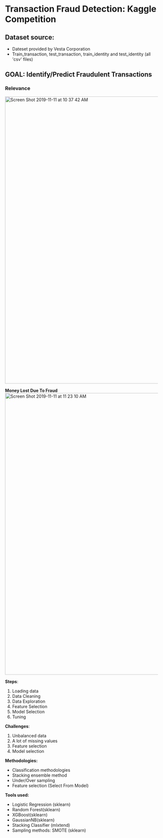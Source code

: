 # Transaction Fraud Detection: Kaggle Competition

## Dataset source:
* Dateset provided by Vesta Corporation
* Train_transaction, test_transaction, train_identity and test_identity (all 'csv' files)

## GOAL: **Identify/Predict Fraudulent Transactions**

### Relevance
<img width="944" alt="Screen Shot 2019-11-11 at 10 37 42 AM" src="https://user-images.githubusercontent.com/45387763/68604364-eb131a00-046f-11ea-8708-50db0dd62e46.png">

**Money Lost Due To Fraud**
<img width="926" alt="Screen Shot 2019-11-11 at 11 23 10 AM" src="https://user-images.githubusercontent.com/45387763/68607229-c326b500-0475-11ea-9116-ca9147afd7f9.png">

**Steps**:
1. Loading data
2. Data Cleaning
3. Data Exploration
4. Feature Selection
5. Model Selection
6. Tuning

**Challenges**:
1. Unbalanced data
2. A lot of missing values
3. Feature selection 
4. Model selection

**Methodologies:**
- Classification methodologies
- Stacking ensemble method
- Under/Over sampling
- Feature selection (Select From Model)

**Tools used:**
- Logistic Regression (sklearn)
- Random Forest(sklearn)
- XGBoost(sklearn)
- GaussianNB(sklearn)
- Stacking Classifier (mlxtend)
- Sampling methods: SMOTE (sklearn)


